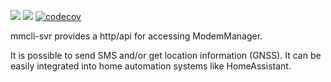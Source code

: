 [![](https://github.com/mbretter/go-mmcli-svr/actions/workflows/go.yml/badge.svg)](https://github.com/mbretter/go-mmcli-svr/actions/workflows/go.yml)
[![](https://goreportcard.com/badge/mbretter/go-mmcli-svr)](https://goreportcard.com/report/mbretter/go-mmcli-svr "Go Report Card")
[![codecov](https://codecov.io/gh/mbretter/go-mmcli-svr/graph/badge.svg?token=YMBMKY7W9X)](https://codecov.io/gh/mbretter/go-mmcli-svr)

mmcli-svr provides a http/api for accessing ModemManager.

It is possible to send SMS and/or get location information (GNSS). 
It can be easily integrated into home automation systems like HomeAssistant.
